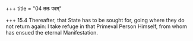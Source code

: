 +++
title = "04 ततः पदम्"

+++
15.4 Thereafter, that State has to be sought for, going where they do
not return again: I take refuge in that Primeval Person Himself, from
whom has ensued the eternal Manifestation.

